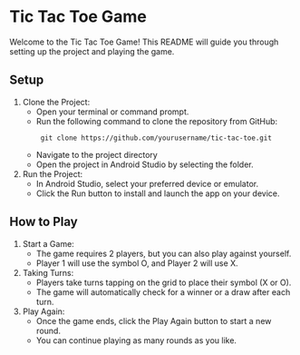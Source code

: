 <h1>Tic Tac Toe Game</h1>
Welcome to the Tic Tac Toe Game! This README will guide you through setting up the project and playing the game.

<h2>Setup</h2>
<ol>
   <li>Clone the Project:
      <ul>
        <li>Open your terminal or command prompt.</li>
        <li>Run the following command to clone the repository from GitHub:
          <pre><code> git clone https://github.com/yourusername/tic-tac-toe.git  </code></pre>
        <li>Navigate to the project directory</li>
        <li>Open the project in Android Studio by selecting the folder.</li>
      </ul>
    </li>

  <li>Run the Project:
      <ul>
        <li>In Android Studio, select your preferred device or emulator.</li>
        <li>Click the Run button to install and launch the app on your device.</li>
      </ul>
  </li>
</ol>

<h2>How to Play</h2>
<ol>
  <li>Start a Game:
    <ul>
      <li>The game requires 2 players, but you can also play against yourself.</li>
      <li>Player 1 will use the symbol O, and Player 2 will use X.</li>
    </ul>
    <li>Taking Turns:
      <ul>
        <li>Players take turns tapping on the grid to place their symbol (X or O).</li>
        <li>The game will automatically check for a winner or a draw after each turn.</li>
      </ul>
      <li>Play Again:
        <ul>
          <li>Once the game ends, click the Play Again button to start a new round.</li>
          <li>You can continue playing as many rounds as you like.</li>
        </ul>
      </li>
</ol>
